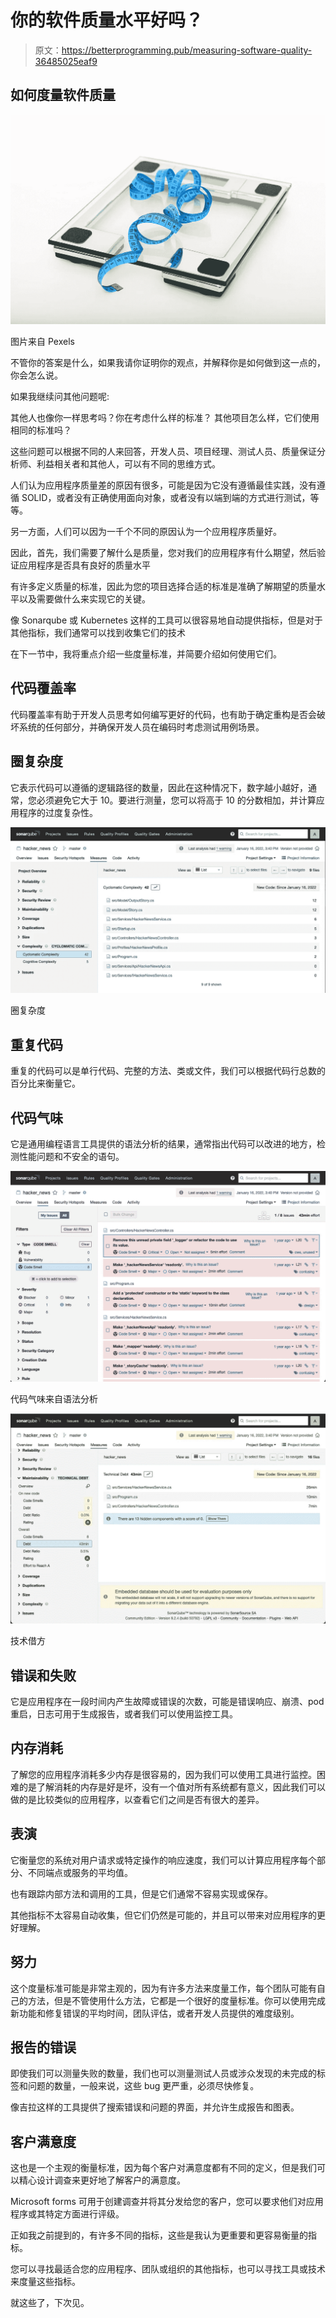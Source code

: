 # 你的软件质量水平好吗？

> 原文：<https://betterprogramming.pub/measuring-software-quality-36485025eaf9>

## 如何度量软件质量

![](img/4e4170d166949961ba282a8cb0b2e224.png)

图片来自 Pexels

不管你的答案是什么，如果我请你证明你的观点，并解释你是如何做到这一点的，你会怎么说。

如果我继续问其他问题呢:

其他人也像你一样思考吗？你在考虑什么样的标准？
其他项目怎么样，它们使用相同的标准吗？

这些问题可以根据不同的人来回答，开发人员、项目经理、测试人员、质量保证分析师、利益相关者和其他人，可以有不同的思维方式。

人们认为应用程序质量差的原因有很多，可能是因为它没有遵循最佳实践，没有遵循 SOLID，或者没有正确使用面向对象，或者没有以端到端的方式进行测试，等等。

另一方面，人们可以因为一千个不同的原因认为一个应用程序质量好。

因此，首先，我们需要了解什么是质量，您对我们的应用程序有什么期望，然后验证应用程序是否具有良好的质量水平

有许多定义质量的标准，因此为您的项目选择合适的标准是准确了解期望的质量水平以及需要做什么来实现它的关键。

像 Sonarqube 或 Kubernetes 这样的工具可以很容易地自动提供指标，但是对于其他指标，我们通常可以找到收集它们的技术

在下一节中，我将重点介绍一些度量标准，并简要介绍如何使用它们。

## 代码覆盖率

代码覆盖率有助于开发人员思考如何编写更好的代码，也有助于确定重构是否会破坏系统的任何部分，并确保开发人员在编码时考虑测试用例场景。

## 圈复杂度

它表示代码可以遵循的逻辑路径的数量，因此在这种情况下，数字越小越好，通常，您必须避免它大于 10。要进行测量，您可以将高于 10 的分数相加，并计算应用程序的过度复杂性。

![](img/6535a5b865b899792f30eb1d47d93dbf.png)

圈复杂度

## 重复代码

重复的代码可以是单行代码、完整的方法、类或文件，我们可以根据代码行总数的百分比来衡量它。

## 代码气味

它是通用编程语言工具提供的语法分析的结果，通常指出代码可以改进的地方，检测性能问题和不安全的语句。

![](img/9a0d1afd2bac4bc71bef0f6fb304ea67.png)

代码气味来自语法分析

![](img/0817689af1ba724fbd9e7c231be2454f.png)

技术借方

## 错误和失败

它是应用程序在一段时间内产生故障或错误的次数，可能是错误响应、崩溃、pod 重启，日志可用于生成报告，或者我们可以使用监控工具。

## 内存消耗

了解您的应用程序消耗多少内存是很容易的，因为我们可以使用工具进行监控。困难的是了解消耗的内存是好是坏，没有一个值对所有系统都有意义，因此我们可以做的是比较类似的应用程序，以查看它们之间是否有很大的差异。

## 表演

它衡量您的系统对用户请求或特定操作的响应速度，我们可以计算应用程序每个部分、不同端点或服务的平均值。

也有跟踪内部方法和调用的工具，但是它们通常不容易实现或保存。

其他指标不太容易自动收集，但它们仍然是可能的，并且可以带来对应用程序的更好理解。

## 努力

这个度量标准可能是非常主观的，因为有许多方法来度量工作，每个团队可能有自己的方法，但是不管使用什么方法，它都是一个很好的度量标准。你可以使用完成新功能和修复错误的平均时间，团队评估，或者开发人员提供的难度级别。

## 报告的错误

即使我们可以测量失败的数量，我们也可以测量测试人员或涉众发现的未完成的标签和问题的数量，一般来说，这些 bug 更严重，必须尽快修复。

像吉拉这样的工具提供了搜索错误和问题的界面，并允许生成报告和图表。

## 客户满意度

这也是一个主观的衡量标准，因为每个客户对满意度都有不同的定义，但是我们可以精心设计调查来更好地了解客户的满意度。

Microsoft forms 可用于创建调查并将其分发给您的客户，您可以要求他们对应用程序或其特定方面进行评级。

正如我之前提到的，有许多不同的指标，这些是我认为更重要和更容易衡量的指标。

您可以寻找最适合您的应用程序、团队或组织的其他指标，也可以寻找工具或技术来度量这些指标。

就这些了，下次见。